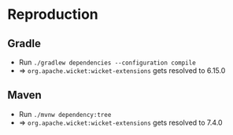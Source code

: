 # Reproduction
## Gradle
* Run `./gradlew dependencies --configuration compile`
* => `org.apache.wicket:wicket-extensions` gets resolved to 6.15.0

## Maven
* Run `./mvnw dependency:tree`
* => `org.apache.wicket:wicket-extensions` gets resolved to 7.4.0
